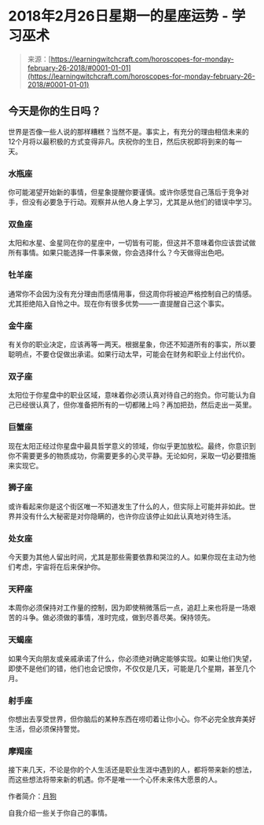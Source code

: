 <!--yml

类别：未分类

日期：2024-06-12 18:15:11

-->

# 2018年2月26日星期一的星座运势 - 学习巫术

> 来源：[https://learningwitchcraft.com/horoscopes-for-monday-february-26-2018/#0001-01-01](https://learningwitchcraft.com/horoscopes-for-monday-february-26-2018/#0001-01-01)

## 今天是你的生日吗？

世界是否像一些人说的那样糟糕？当然不是。事实上，有充分的理由相信未来的12个月将以最积极的方式变得非凡。庆祝你的生日，然后庆祝即将到来的每一天。

### 水瓶座

你可能渴望开始新的事情，但星象提醒你要谨慎。或许你感觉自己落后于竞争对手，但没有必要急于行动。观察并从他人身上学习，尤其是从他们的错误中学习。

### 双鱼座

太阳和水星、金星同在你的星座中，一切皆有可能，但这并不意味着你应该尝试做所有事情。如果只能选择一件事来做，你会选择什么？今天做得出色吧。

### 牡羊座

通常你不会因为没有充分理由而感情用事，但这周你将被迫严格控制自己的情感。尤其拒绝陷入自怜之中。现在你有很多优势——一直提醒自己这个事实。

### 金牛座

有关你的职业决定，应该再等一两天。根据星象，你还不知道所有的事实，所以要聪明点，不要仓促做出承诺。如果行动太早，可能会在财务和职业上付出代价。

### 双子座

太阳位于你星盘中的职业区域，意味着你必须认真对待自己的抱负。你可能认为自己已经很认真了，但你准备把所有的一切都赌上吗？再加把劲，然后走出一英里。

### 巨蟹座

现在太阳正经过你星盘中最具哲学意义的领域，你似乎更加放松。最终，你意识到你不需要更多的物质成功，你需要更多的心灵平静。无论如何，采取一切必要措施来实现它。

### 狮子座

或许看起来你是这个街区唯一不知道发生了什么的人，但实际上可能并非如此。世界并没有什么大秘密是对你隐瞒的，也许你应该停止如此认真地对待生活。

### 处女座

今天要为其他人留出时间，尤其是那些需要依靠和哭泣的人。如果你现在主动为他们考虑，宇宙将在后来保护你。

### 天秤座

本周你必须保持对工作量的控制，因为即使稍微落后一点，追赶上来也将是一场艰苦的斗争。做必须做的事情，准时完成，做到尽善尽美。保持领先。

### 天蝎座

如果今天向朋友或亲戚承诺了什么，你必须绝对确定能够实现。如果让他们失望，即使不是他们的错，他们也会记恨你，不仅仅是几天，可能是几个星期，甚至几个月。

### 射手座

你想出去享受世界，但你脑后的某种东西在唠叨着让你小心。你不必完全放弃美好生活，但必须保持警觉。

### 摩羯座

接下来几天，不论是你的个人生活还是职业生涯中遇到的人，都将带来新的想法，而这些想法将带来新的机遇。你不是唯一一个心怀未来伟大愿景的人。

作者简介：[月狗](https://learningwitchcraft.com/profile/?tthayer/)

自我介绍一些关于你自己的事情。
